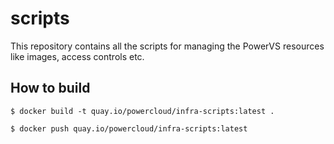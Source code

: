 # scripts
This repository contains all the scripts for managing the PowerVS resources like images, access controls etc.
 
 ## How to build
 
 ```shell script
$ docker build -t quay.io/powercloud/infra-scripts:latest .

$ docker push quay.io/powercloud/infra-scripts:latest

 ```